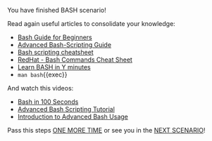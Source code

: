 You have finished BASH scenario!

Read again useful articles to consolidate your knowledge:

- [Bash Guide for Beginners](https://tldp.org/LDP/Bash-Beginners-Guide/html/index.html)
- [Advanced Bash-Scripting Guide](https://tldp.org/LDP/abs/html/)
- [Bash scripting cheatsheet](https://devhints.io/bash)
- [RedHat - Bash Commands Cheat Sheet](https://developers.redhat.com/cheat-sheets/bash-shell-cheat-sheet)
- [Learn BASH in Y minutes](https://learnxinyminutes.com/docs/bash/)
- `man bash`{{exec}}

And watch this videos:

- [Bash in 100 Seconds](https://www.youtube.com/watch?v=I4EWvMFj37g)
- [Advanced Bash Scripting Tutorial](https://www.youtube.com/watch?v=emhouufDnB4)
- [Introduction to Advanced Bash Usage](https://www.youtube.com/watch?v=uqHjc7hlqd0)

Pass this steps [ONE MORE TIME](/kodxxl/course/Linux/bash) or see you in the [NEXT SCENARIO](/kodxxl/course/Linux/common)!
